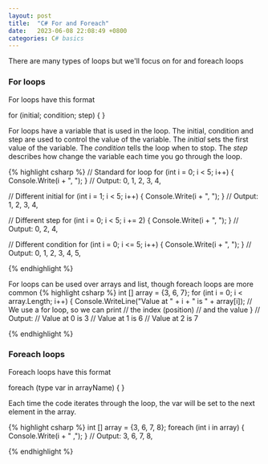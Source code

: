 ```yaml
---
layout: post
title:  "C# For and Foreach"
date:   2023-06-08 22:08:49 +0800
categories: C# basics
---
```


There are many types of loops but we'll focus on for and foreach loops

### For loops
For loops have this format

for (initial; condition; step) {
}

For loops have a variable that is used in the loop. The initial, condition and step
are used to control the value of the variable.
The *initial* sets the first value of the variable.
The *condition* tells the loop when to stop.
The *step* describes how change the variable each time you go through the loop.

{% highlight csharp %}
// Standard for loop
for (int i = 0; i < 5; i++) {
    Console.Write(i + ", ");
}
// Output: 0, 1, 2, 3, 4,

// Different initial
for (int i = 1; i < 5; i++) {
    Console.Write(i + ", ");
}
// Output: 1, 2, 3, 4,

// Different step
for (int i = 0; i < 5; i += 2) {
    Console.Write(i + ", ");
}
// Output: 0, 2, 4,

// Different condition
for (int i = 0; i <= 5; i++) {
    Console.Write(i + ", ");
}
// Output: 0, 1, 2, 3, 4, 5,

{% endhighlight %}

For loops can be used over arrays and list, though foreach loops are more common
{% highlight csharp %}
int [] array = {3, 6, 7};
for (int i = 0; i < array.Length; i++) {
    Console.WriteLine("Value at " + i + " is " + array[i]);
    // We use a for loop, so we can print
    //  the index (position)
    //  and the value
}
// Output:
//   Value at 0 is 3
//   Value at 1 is 6
//   Value at 2 is 7

{% endhighlight %}


### Foreach loops
Foreach loops have this format

foreach (type var in arrayName) {
}

Each time the code iterates through the loop, the var will be set to the next
element in the array.

{% highlight csharp %}
int [] array = {3, 6, 7, 8};
foreach (int i in array) {
    Console.Write(i + " ,");
}
// Output: 3, 6, 7, 8,

{% endhighlight %}